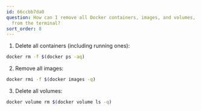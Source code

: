```yaml
---
id: 66ccbb7da0
question: How can I remove all Docker containers, images, and volumes, and builds
  from the terminal?
sort_order: 8
---
```


1. Delete all containers (including running ones):

```bash
docker rm -f $(docker ps -aq)
```

2. Remove all images:

```bash
docker rmi -f $(docker images -q)
```

3. Delete all volumes:

```bash
docker volume rm $(docker volume ls -q)
```